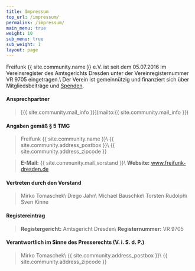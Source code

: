 ```yaml
---
title: Impressum
top_url: /impressum/
permalink: /impressum/
main_menu: true
weight: 10
sub_menu: true
sub_weight: 1
layout: page
---
```


Freifunk {{ site.community.name }} e.V. ist seit dem 05.07.2016 im Vereinsregister des Amtsgerichts Dresden unter der Vereinregisternummer VR 9705 eingetragen.\\
Der Verein ist gemeinnützig und finanziert sich über Mitgliedsbeiträge und [Spenden](/verein/spenden/).

#### Ansprechpartner
> [{{ site.community.mail_info }}](mailto:{{ site.community.mail_info }})

#### Angaben gem&auml;ß § 5 TMG
> Freifunk {{ site.community.name }}\\
> {{ site.community.address_postbox }}\\
> {{ site.community.address_zipcode }}

> **E-Mail:** {{ site.community.mail_vorstand }}\\
> **Website:** www.freifunk-dresden.de

#### Vertreten durch den Vorstand
> Mirko Tomaschek\\
> Diego Jahn\\
> Michael Bauschke\\
> Torsten Rudolph\\
> Sven Kinne

#### Registereintrag

> **Registergericht:** Amtsgericht Dresden\\
> **Registernummer:** VR 9705

#### Verantwortlich im Sinne des Presserechts (V. i. S. d. P.)
> Mirko Tomaschek\\
> {{ site.community.address_postbox }}\\
> {{ site.community.address_zipcode }}
